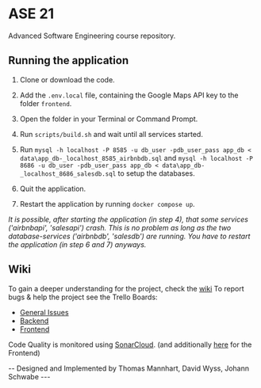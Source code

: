 # ASE 21
Advanced Software Engineering course repository.

## Running the application

1. Clone or download the code.


2. Add the ``.env.local`` file, containing the Google Maps API key to the folder ``frontend``.


3. Open the folder in your Terminal or Command Prompt.


4. Run ``scripts/build.sh`` and wait until all services started.
    

5. Run ``mysql -h localhost -P 8585 -u db_user -pdb_user_pass app_db < data\app_db-_localhost_8585_airbnbdb.sql`` and
   ``mysql -h localhost -P 8686 -u db_user -pdb_user_pass app_db < data\app_db-_localhost_8686_salesdb.sql`` to setup 
   the databases.
    

6. Quit the application.
    

7. Restart the application by running ``docker compose up``.


*It is possible, after starting the application (in step 4), that some services 
('airbnbapi', 'salesapi') crash. This is no problem as long as the two database-services
('airbnbdb', 'salesdb') are running. You have to restart the application (in step 6 and 7) anyways.*

## Wiki

To gain a deeper understanding for the project, check the [wiki](https://github.com/johannschwabe/ASEv3/wiki)
To report bugs & help the project see the Trello Boards:
* [General Issues](https://trello.com/b/vKnwu8M5/general)
* [Backend](https://trello.com/b/wzDBzvwY/backend)
* [Frontend](https://trello.com/b/vw6tmCrR/frontend)

Code Quality is monitored using [SonarCloud](https://sonarcloud.io/organizations/johannschwabe/projects?sort=name). 
(and additionally [here](https://github.com/johannschwabe/ASEv3/tree/main/frontend) for the Frontend)

-- Designed and Implemented by Thomas Mannhart, David Wyss, Johann Schwabe ---
